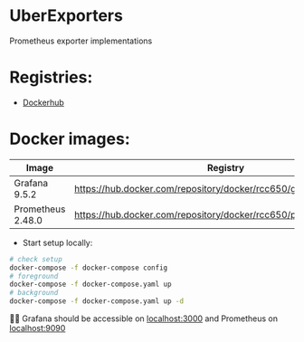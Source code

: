 # UberExporters
Prometheus exporter implementations

# Registries:

- [Dockerhub](https://hub.docker.com/)

# Docker images:

|  Image             | Registry                                                                     |
|--------------------|------------------------------------------------------------------------------|
| Grafana    9.5.2   |    https://hub.docker.com/repository/docker/rcc650/grafana/general           |
| Prometheus 2.48.0  |    https://hub.docker.com/repository/docker/rcc650/prometheus/general        |

* Start setup locally:

```bash
# check setup
docker-compose -f docker-compose config
# foreground
docker-compose -f docker-compose.yaml up
# background
docker-compose -f docker-compose.yaml up -d
```
🐱‍💻 Grafana should be accessible on [localhost:3000](http://127.0.0.1:3000) and Prometheus on [localhost:9090](http://127.0.0.1:9090)
